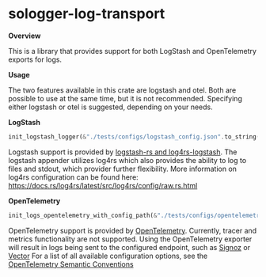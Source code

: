 # sologger-log-transport

**Overview**

This is a library that provides support for both LogStash and OpenTelemetry exports for logs.

**Usage**

The two features available in this crate are logstash and otel. Both are possible to use at the same time, but it is not recommended. Specifying either logstash or otel is suggested, depending on your needs.

**LogStash**

```rust
init_logstash_logger(&"./tests/configs/logstash_config.json".to_string());
```

Logstash support is provided by [logstash-rs and log4rs-logstash](https://github.com/qoollo/rust-log4rs-logstash). The logstash appender utilizes log4rs which also
provides the ability to log to files and stdout, which provider further flexibility. More information on log4rs configuration can be found here: https://docs.rs/log4rs/latest/src/log4rs/config/raw.rs.html

**OpenTelemetry**

```rust
init_logs_opentelemetry_with_config_path(&"./tests/configs/opentelemetry-config.json".to_string());
```

OpenTelemetry support is provided by [OpenTelemetry](https://github.com/open-telemetry/opentelemetry-rust). Currently, tracer and metrics functionality are not supported. Using the OpenTelemetry exporter will result in logs being sent to the configured endpoint, such as [Signoz](https://signoz.io/) or [Vector](https://vector.dev/)
For a list of all available configuration options, see the [OpenTelemetry Semantic Conventions](https://opentelemetry.io/docs/specs/otel/resource/semantic_conventions/)